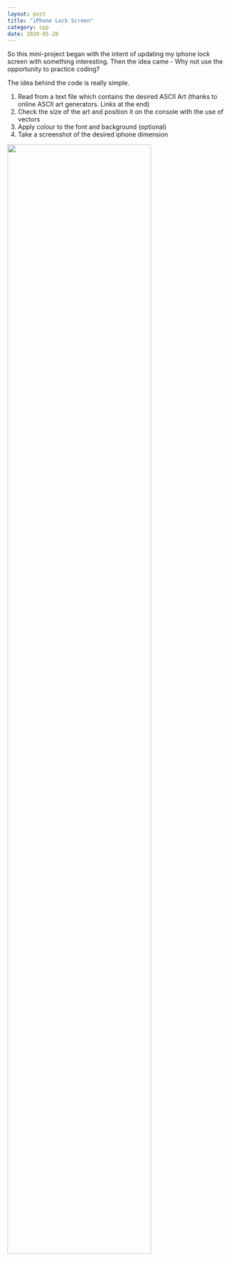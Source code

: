 ```yaml
---
layout: post
title: "iPhone Lock Screen"
category: cpp
date: 2020-05-20
---
```


So this mini-project began with the intent of updating my iphone lock screen with something interesting. Then the idea came - Why not use the opportunity to practice coding?

The idea behind the code is really simple. 

<ol>
  <li>Read from a text file which contains the desired ASCII Art (thanks to online ASCII art generators. Links at the end)</li>
  <li>Check the size of the art and position it on the console with the use of vectors</li>
  <li>Apply colour to the font and background (optional)</li>
  <li>Take a screenshot of the desired iphone dimension</li>
</ol>

<img src="/master/pictures/whitehash.png" style="height:80%;" class="center">

<script src="https://gist.github.com/cchanzl/07babb551e964ea347a726f44cf061f5.js"></script>
